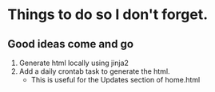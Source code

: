 # Things to do so I don't forget. 
## Good ideas come and go
1. Generate html locally using jinja2
2. Add a daily crontab task to generate the html.
    - This is useful for the Updates section of home.html
